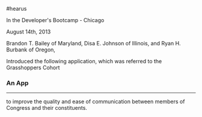 #hearus

In the Developer's Bootcamp - Chicago

August 14th, 2013

Brandon T. Bailey of Maryland, Disa E. Johnson of Illinois, and Ryan H. Burbank of Oregon,

Introduced the following application, which was referred to the Grasshoppers Cohort

### An App
___
to improve the quality and ease of communication between members of Congress and their constituents.
